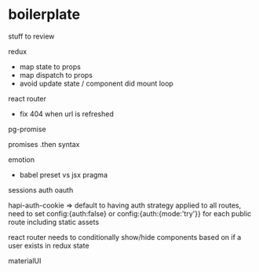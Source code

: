 # boilerplate

stuff to review

redux
- map state to props
- map dispatch to props
- avoid update state / component did mount loop

react router
- fix 404 when url is refreshed

pg-promise

promises
.then syntax

emotion
- babel preset vs jsx pragma

sessions
auth
oauth

hapi-auth-cookie => default to having auth strategy applied to all routes, need to set config:{auth:false} or config:{auth:{mode:'try'}} for each public route including static assets

react router needs to conditionally show/hide components based on if a user exists in redux state 

materialUI